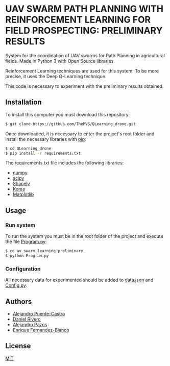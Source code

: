 # UAV SWARM PATH PLANNING WITH REINFORCEMENT LEARNING FOR FIELD PROSPECTING: PRELIMINARY RESULTS

System for the coordination of UAV swarms for Path Planning in agricultural fields. Made in Python 3 with Open Source libraries.

Reinforcement Learning techniques are used for this system. To be more precise, it uses the Deep Q-Learning technique.

This code is necessary to experiment with the preliminary results obtained.

## Installation

To install this computer you must download this repository:

```bash
$ git clone https://github.com/TheMVS/QLearning_drone.git
```

Once downloaded, it is necessary to enter the project's root folder and install the necessary libraries with [pip](https://pip.pypa.io/en/stable/):

```bash
$ cd QLearning_drone
$ pip install -r requirements.txt
```

The requirements.txt file includes the following libraries:

 * [numpy](https://numpy.org)
 * [scipy](https://www.scipy.org)
 * [Shapely](https://shapely.readthedocs.io/en/latest/)
 * [Keras](https://keras.io)
 * [Matplotlib](https://matplotlib.org)

## Usage

### Run system

To run the system you must be in the root folder of the project and execute the file [Program.py](https://github.com/TheMVS/QLearning_drone/blob/master/Program.py):

```bash
$ cd av_swarm_learning_preliminary
$ python Program.py
```

### Configuration

All necessary data for experimented should be added to [data.json](https://github.com/TheMVS/uav_swarm_learning_preliminary/blob/main/data.json) and [Config.py](https://github.com/TheMVS/uav_swarm_learning_preliminary/blob/main/Config.py).

## Authors

* [Alejandro Puente-Castro](https://orcid.org/0000-0002-0134-6877)
* [Daniel Rivero](https://orcid.org/0000-0001-8245-3094)
* [Alejandro Pazos](https://orcid.org/0000-0003-2324-238X)
* [Enrique Fernandez-Blanco](https://orcid.org/0000-0003-3260-8734)

## License
[MIT](https://choosealicense.com/licenses/mit/)
